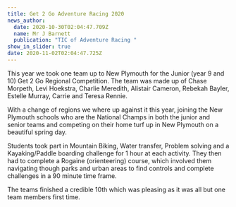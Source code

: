 ```yaml
---
title: Get 2 Go Adventure Racing 2020
news_author:
  date: 2020-10-30T02:04:47.709Z
  name: Mr J Barnett
  publication: "TIC of Adventure Racing "
show_in_slider: true
date: 2020-11-02T02:04:47.725Z
---
```

This year we took one team up to New Plymouth for the Junior (year 9 and 10) Get 2 Go Regional Competition. The team was made up of Chase Morpeth, Levi Hoekstra, Charlie Meredith, Alistair Cameron, Rebekah Bayler, Estelle Murray, Carrie and Teresa Rennie. 

With a change of regions we where up against it this year, joining the New Plymouth schools who are the National Champs in both the junior and senior teams and competing on their home turf up in New Plymouth on a beautiful spring day. 

Students took part in Mountain Biking, Water transfer, Problem solving and a Kayaking/Paddle boarding challenge for 1 hour at each activity. They then had to complete a Rogaine (orienteering) course, which involved them navigating though parks and urban areas to find controls and complete challenges in a 90 minute time frame. 

The teams finished a credible 10th which was pleasing as it was all but one team members first time.  